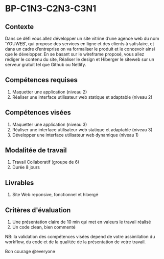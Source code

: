 # BP-C1N3-C2N3-C3N1

## Contexte

Dans ce défi vous allez développer un site vitrine d’une agence web du nom ‘YOUWEB’, qui propose des services en ligne et des clients à satisfaire, et dans un cadre d’entreprise on va formaliser le produit et le concevoir ainsi que le développer. En se basant sur le wireframe proposé, vous allez rédiger le contenu du site, Réaliser le design et Hiberger le siteweb sur un serveur gratuit tel que Github ou Netlify.

## Compétences requises

1. Maquetter une application (niveau 2)
2. Réaliser une interface utilisateur web statique et adaptable (niveau 2)

## Compétences visées

1. Maquetter une application (niveau 3)
2. Réaliser une interface utilisateur web statique et adaptable (niveau 3)
3. Développer une interface utilisateur web dynamique (niveau 1)

## Modalitée de travail

1. Travail Collaboratif (groupe de 6)
2. Durée 8 jours

## Livrables

1. Site Web reponsive, fonctionnel et hibergé

## Critères d'évaluation

1. Une présentation claire de 10 min qui met en valeurs le travail réalisé
2. Un code clean, bien commenté

NB: la validation des compétences visées depend de votre assimilation du workflow, du code et de la qualitée de la présentation de votre travail.

Bon courage @everyone
